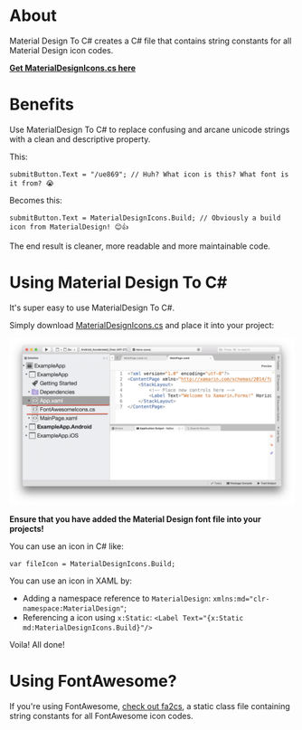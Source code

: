 # About

Material Design To C# creates a C# file that contains string constants for all Material Design icon codes.

**[Get MaterialDesignIcons.cs here](MaterialDesignIcons.cs)**

# Benefits

Use MaterialDesign To C# to replace confusing and arcane unicode strings with a clean and descriptive property.

This:

```
submitButton.Text = "/ue869"; // Huh? What icon is this? What font is it from? 😭
```

Becomes this:

```
submitButton.Text = MaterialDesignIcons.Build; // Obviously a build icon from MaterialDesign! 😊👍
```

The end result is cleaner, more readable and more maintainable code.

# Using Material Design To C#

It's super easy to use MaterialDesign To C#.

Simply download [MaterialDesignIcons.cs](MaterialDesignIcons.cs) and place it into your project:

![Placing MaterialDesignIcons.cs inside a C# project](img/usage.png)

**Ensure that you have added the Material Design font file into your projects!**

You can use an icon in C# like:

```
var fileIcon = MaterialDesignIcons.Build;
```

You can use an icon in XAML by:

 * Adding a namespace reference to `MaterialDesign`: `xmlns:md="clr-namespace:MaterialDesign"`;
 * Referencing a icon using `x:Static`: `<Label Text="{x:Static md:MaterialDesignIcons.Build}"/>`

Voila! All done!

# Using FontAwesome?

If you're using FontAwesome, [check out fa2cs](https://github.com/matthewrdev/fa2cs), a static class file containing string constants for all FontAwesome icon codes.
